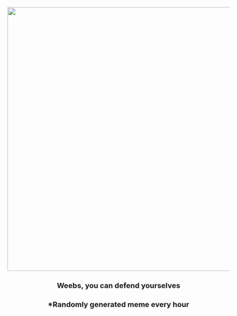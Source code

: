<p align="center">
        <img src="https://i.redd.it/qlqltv1nmur81.jpg" width="600" height="600">
        </p>
        <h3 align="center">Weebs, you can defend yourselves</h3>
        <h3 align="center">*Randomly generated meme every hour</h3>
    